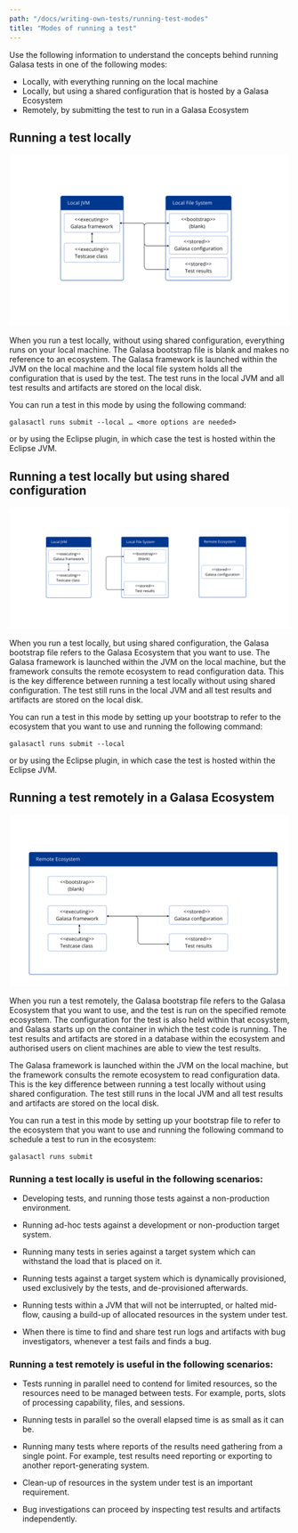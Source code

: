 ```yaml
---
path: "/docs/writing-own-tests/running-test-modes"
title: "Modes of running a test"
---
```


Use the following information to understand the concepts behind running Galasa tests in one of the following modes: 

- Locally, with everything running on the local machine
- Locally, but using a shared configuration that is hosted by a Galasa Ecosystem
- Remotely, by submitting the test to run in a Galasa Ecosystem 


## Running a test locally

![running in local mode:](running-local.svg)

When you run a test locally, without using shared configuration, everything runs on your local machine. The Galasa bootstrap file is blank and makes no reference to an ecosystem. The Galasa framework is launched within the JVM on the local machine and the local file system holds all the configuration that is used by the test. The test runs in the local JVM and all test results and artifacts are stored on the local disk. 

You can run a test in this mode by using the following command:

```
galasactl runs submit --local … <more options are needed>
```

or by using the Eclipse plugin, in which case the test is hosted within the Eclipse JVM.


## Running a test locally but using shared configuration

![running in local mode with shared configuration:](running-hybrid.svg)

When you run a test locally, but using shared configuration, the Galasa bootstrap file refers to the Galasa Ecosystem that you want to use. The Galasa framework is launched within the JVM on the local machine, but the framework consults the remote ecosystem to read configuration data. This is the key difference between running a test locally without using shared configuration. The test still runs in the local JVM and all test results and artifacts are stored on the local disk. 

You can run a test in this mode by setting up your bootstrap to refer to the ecosystem that you want to use and running the following command:

```
galasactl runs submit --local 
```

or by using the Eclipse plugin, in which case the test is hosted within the Eclipse JVM.


## Running a test remotely in a Galasa Ecosystem


![running remotely:](running-remote.svg)

When you run a test remotely, the Galasa bootstrap file refers to the Galasa Ecosystem that you want to use, and the test is run on the specified remote ecosystem.  The configuration for the test is also held within that ecosystem, and Galasa starts up on the container in which the test code is running. The test results and artifacts are stored in a database within the ecosystem and authorised users on client machines are able to view the test results. 

The Galasa framework is launched within the JVM on the local machine, but the framework consults the remote ecosystem to read configuration data. This is the key difference between running a test locally without using shared configuration. The test still runs in the local JVM and all test results and artifacts are stored on the local disk. 

You can run a test in this mode by setting up your bootstrap file to refer to the ecosystem that you want to use and running the following command to schedule a test to run in the ecosystem:

```
galasactl runs submit
```


### Running a test locally is useful in the following scenarios:


- Developing tests, and running those tests against a non-production environment.

- Running ad-hoc tests against a development or non-production target system.

- Running many tests in series against a target system which can withstand the load that is placed on it.

- Running tests against a target system which is dynamically provisioned, used exclusively by the tests, and de-provisioned afterwards.

- Running tests within a JVM that will not be interrupted, or halted mid-flow, causing a build-up of allocated resources in the system under test.

- When there is time to find and share test run logs and artifacts with bug investigators, whenever a test fails and finds a bug.


### Running a test remotely is useful in the following scenarios: 

- Tests running in parallel need to contend for limited resources, so the resources need to be managed between tests. For example, ports, slots of processing capability, files, and sessions.

- Running tests in parallel so the overall elapsed time is as small as it can be.

- Running many tests where reports of the results need gathering from a single point. For example, test results need reporting or exporting to another report-generating system.

- Clean-up of resources in the system under test is an important requirement.

- Bug investigations can proceed by inspecting test results and artifacts independently.


